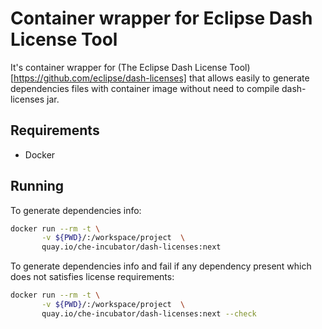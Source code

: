 # Container wrapper for Eclipse Dash License Tool

It's container wrapper for (The Eclipse Dash License Tool)[https://github.com/eclipse/dash-licenses] that allows easily to generate dependencies files with container image without need to compile dash-licenses jar.

## Requirements

- Docker

## Running
To generate dependencies info:
```sh
docker run --rm -t \
       -v ${PWD}/:/workspace/project  \
       quay.io/che-incubator/dash-licenses:next
```

To generate dependencies info and fail if any dependency present which does not satisfies license requirements:
```sh
docker run --rm -t \
       -v ${PWD}/:/workspace/project  \
       quay.io/che-incubator/dash-licenses:next --check
```
